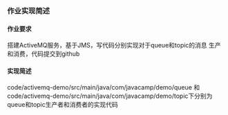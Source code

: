 ### 作业实现简述

#### 作业要求

搭建ActiveMQ服务，基于JMS，写代码分别实现对于queue和topic的消息 生产和消费，代码提交到github

#### 实现简述

code/activemq-demo/src/main/java/com/javacamp/demo/queue 和 code/activemq-demo/src/main/java/com/javacamp/demo/topic下分别为queue和topic生产者和消费者的实现代码



